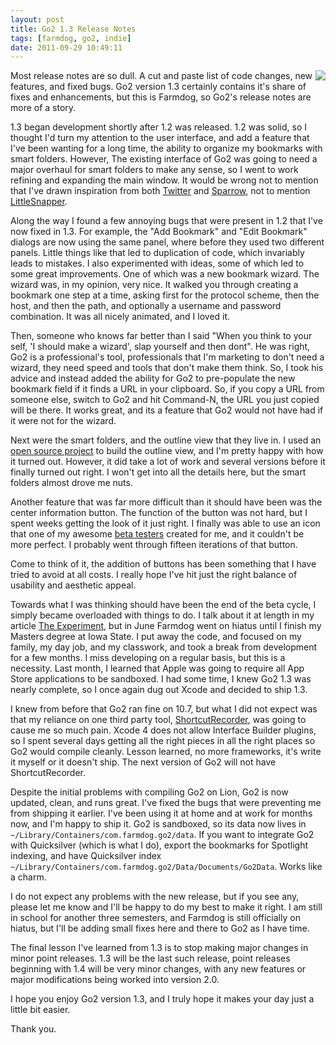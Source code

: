 ```yaml
---
layout: post
title: Go2 1.3 Release Notes
tags: [farmdog, go2, indie]
date: 2011-09-29 10:49:11
---
```

<img src="/images/go_help.png" align="right" />

Most release notes are so dull. A cut and paste list of code changes, new features, and fixed bugs. Go2 version 1.3 certainly contains it's share of fixes and enhancements, but this is Farmdog, so Go2's release notes are more of a story. 

1.3 began development shortly after 1.2 was released. 1.2 was solid, so I thought I'd turn my attention to the user interface, and add a feature that I've been wanting for a long time, the ability to organize my bookmarks with smart folders. However, The existing interface of Go2 was going to need a major overhaul for smart folders to make any sense, so I went to work refining and expanding the main window. It would be wrong not to mention that I've drawn inspiration from both [Twitter][1] and [Sparrow][2], not to mention [LittleSnapper][3]. 

Along the way I found a few annoying bugs that were present in 1.2 that I've now fixed in 1.3. For example, the "Add Bookmark" and "Edit Bookmark" dialogs are now using the same panel, where before they used two different panels. Little things like that led to duplication of code, which invariably leads to mistakes. I also experimented with ideas, some of which led to some great improvements. One of which was a new bookmark wizard. The wizard was, in my opinion, very nice. It walked you through creating a bookmark one step at a time, asking first for the protocol scheme, then the host, and then the path, and optionally a username and password combination. It was all nicely animated, and I loved it. 

Then, someone who knows far better than I said "When you think to your self, 'I should make a wizard', slap yourself and then dont". He was right, Go2 is a professional's tool, professionals that I'm marketing to don't need a wizard, they need speed and tools that don't make them think. So, I took his advice and instead added the ability for Go2 to pre-populate the new bookmark field if it finds a URL in your clipboard. So, if you copy a URL from someone else, switch to Go2 and hit Command-N, the URL you just copied will be there. It works great, and its a feature that Go2 would not have had if it were not for the wizard. 

Next were the smart folders, and the outline view that they live in. I used an [open source project][4] to build the outline view, and I'm pretty happy with how it turned out. However, it did take a lot of work and several versions before it finally turned out right. I won't get into all the details here, but the smart folders almost drove me nuts. 

Another feature that was far more difficult than it should have been was the center information button. The function of the button was not hard, but I spent weeks getting the look of it just right. I finally was able to use an icon that one of my awesome [beta testers][7] created for me, and it couldn't be more perfect. I probably went through fifteen iterations of that button. 

Come to think of it, the addition of buttons has been something that I have tried to avoid at all costs. I really hope I've hit just the right balance of usability and aesthetic appeal. 

Towards what I was thinking should have been the end of the beta cycle, I simply became overloaded with things to do. I talk about it at length in my article [The Experiment][5], but in June Farmdog went on hiatus until I finish my Masters degree at Iowa State. I put away the code, and focused on my family, my day job, and my classwork, and took a break from development for a few months. I miss developing on a regular basis, but this is a necessity. Last month, I learned that Apple was going to require all App Store applications to be sandboxed. I had some time, I knew Go2 1.3 was nearly complete, so I once again dug out Xcode and decided to ship 1.3. 

I knew from before that Go2 ran fine on 10.7, but what I did not expect was that my reliance on one third party tool, [ShortcutRecorder][6], was going to cause me so much pain. Xcode 4 does not allow Interface Builder plugins, so I spent several days getting all the right pieces in all the right places so Go2 would compile cleanly. Lesson learned, no more frameworks, it's write it myself or it doesn't ship. The next version of Go2 will not have ShortcutRecorder. 

Despite the initial problems with compiling Go2 on Lion, Go2 is now updated, clean, and runs great. I've fixed the bugs that were preventing me from shipping it earlier. I've been using it at home and at work for months now, and I'm happy to ship it. Go2 is sandboxed, so its data now lives in `~/Library/Containers/com.farmdog.go2/data`. If you want to integrate Go2 with Quicksilver (which is what I do), export the bookmarks for Spotlight indexing, and have Quicksilver index `~/Library/Containers/com.farmdog.go2/Data/Documents/Go2Data`. Works like a charm. 

I do not expect any problems with the new release, but if you see any, please let me know and I'll be happy to do my best to make it right. I am still in school for another three semesters, and Farmdog is still officially on hiatus, but I'll be adding small fixes here and there to Go2 as I have time.

The final lesson I've learned from 1.3 is to stop making major changes in minor point releases. 1.3 will be the last such release, point releases beginning with 1.4 will be very minor changes, with any new features or major modifications being worked into version 2.0.

I hope you enjoy Go2 version 1.3, and I truly hope it makes your day just a little bit easier. 

Thank you.



[1]: http://itunes.apple.com/us/app/twitter/id409789998?mt=12
[2]: http://www.sparrowmailapp.com/
[3]: http://www.realmacsoftware.com/littlesnapper/
[4]: https://github.com/Perspx/PXSourceList
[5]: https://jonathanbuys.com/07-09-2011/The_Experiment.html
[6]: http://wafflesoftware.net/shortcut/
[7]: http://www.sause.at/
